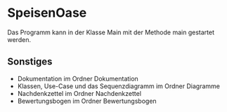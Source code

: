 # SpeisenOase
Das Programm kann in der Klasse Main mit der Methode main gestartet werden.

## Sonstiges
- Dokumentation im Ordner Dokumentation
- Klassen, Use-Case und das Sequenzdiagramm im Ordner Diagramme
- Nachdenkzettel im Ordner Nachdenkzettel
- Bewertungsbogen im Ordner Bewertungsbogen